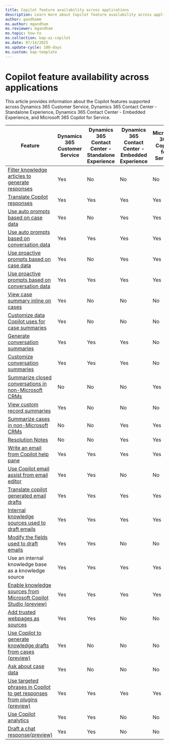 ```yaml
---
title: Copilot feature availability across applications
description: Learn more about Copilot feature availability across applications.
author: gandhamm 
ms.author: mgandham 
ms.reviewer: mgandham
ms.topic: how-to 
ms.collection: bap-ai-copilot
ms.date: 07/14/2025
ms.update-cycle: 180-days
ms.custom: bap-template 
---
```


# Copilot feature availability across applications

This article provides information about the Copilot features supported across Dynamics 365 Customer Service, Dynamics 365 Contact Center - Standalone Experience, Dynamics 365 Contact Center - Embedded Experience, and Microsoft 365 Copilot for Service.

| Feature                   | Dynamics 365 Customer Service | Dynamics 365 Contact Center - Standalone Experience | Dynamics 365 Contact Center - Embedded Experience | Microsoft 365 Copilot for Service |
|---------------------------|-------------------------------|-----------------------------------------------------|---------------------------------------------------|-----------------------------------|
| [Filter knowledge articles to generate responses](/dynamics365/customer-service/use/use-copilot-filters) | Yes | No | No | No |
|[Translate Copilot responses](use-ask-a-question.md#translate-responses) | Yes | Yes | Yes | Yes|
| [Use auto prompts based on case data](use-ask-a-question.md#use-auto-prompts) | Yes                          | No                                               | Yes                                              | Yes |                            
| [Use auto prompts based on conversation data](use-ask-a-question.md#use-auto-prompts) | Yes                          | Yes                                               | Yes                                              | Yes |  
| [Use proactive prompts based on case data](use-ask-a-question.md#use-proactive-prompts) | Yes                          | No                                               | Yes                                              | Yes |  
| [Use proactive prompts based on conversation data](use-ask-a-question.md#use-proactive-prompts) | Yes                          | Yes                                               | Yes                                              | Yes |  
| [View case summary inline on cases](/dynamics365/customer-service/use/copilot-use-summary)           | Yes                           | No                                                  | No                                              | No                               |
| [Customize data Copilot uses for case summaries](/dynamics365/customer-service/administer/copilot-map-custom-fields)          | Yes                           | No                                                  | No                                               | No                             |
| [Generate conversation summaries](copilot-summarize-conversations.md)   | Yes                           | Yes                                                 | Yes                                               | No                                |
| [Customize conversation summaries](../administer/customize-copilot-conv-summary.md)  | Yes                           | Yes                                                 | Yes                                               | No                                |
| [Summarize closed conversations in non-Microsoft CRMs](/microsoft-copilot-service/copilot-ask-a-question#generate-conversation-summary)  | No                          | No                                               | No                                               | Yes                             |
| [View custom record summaries](/dynamics365/customer-service/administer/copilot-enable-custom-record-summaries) | Yes                          | No                                               | No                                               | No                             |
|[Summarize cases in non-Microsoft CRMs](copilot-use-summary.md)| No | No | Yes | Yes|
|[Resolution Notes](/microsoft-copilot-service/copilot-ask-a-question#generate-resolution-notes)| No | No | Yes | Yes |
| [Write an email from Copilot help pane](use-copilot-email.md) | Yes | Yes | Yes | Yes |
| [Use Copilot email assist from email editor](use-copilot-email.md) | Yes | Yes | No| No|
|[Translate copilot generated email drafts](use-copilot-email.md#translate-responses) | Yes | Yes | Yes | Yes|
| [Internal knowledge sources used to draft emails](use-copilot-email.md#how-copilot-uses-knowledge-base-and-web-sources) | Yes| Yes | Yes| Yes|
| [Modify the fields used to draft emails](../administer/copilot-email-enable.md#modify-the-fields-used-to-draft-emails-in-copilot-help-pane) | Yes | Yes | No | No|
| Use an internal knowledge base as a knowledge source  | Yes                          | Yes                                               | Yes                                               | Yes                             |
| [Enable knowledge sources from Microsoft Copilot Studio (preview)](../administer/knowledge-copilot.md) | Yes                          | Yes                                               | Yes                                              | Yes                            |
| [Add trusted webpages as sources](../administer/copilot-enable-help-pane.md#enable-ask-a-question)  | Yes                          | Yes                                               | No                                               | No                             |
| [Use Copilot to generate knowledge drafts from cases (preview)](/dynamics365/customer-service/use/use-copilot-knowledge-from-cases) | Yes | No | No | No |
|[Ask about case data](use-ask-a-question.md#summarize-cases-and-ask-about-case-data)| Yes | No | No | No|
|[Use targeted phrases in Copilot to get responses from plugins (preview)](use-ask-a-question.md#use-targeted-phrases-in-copilot-to-get-responses-from-plugins-preview)| Yes | Yes | Yes | Yes |
| [Use Copilot analytics](copilot-analytics-report.md) | Yes | Yes | No | No|
| [Draft a chat response(preview)](use-copilot-features.md) | Yes | Yes | No | No|

